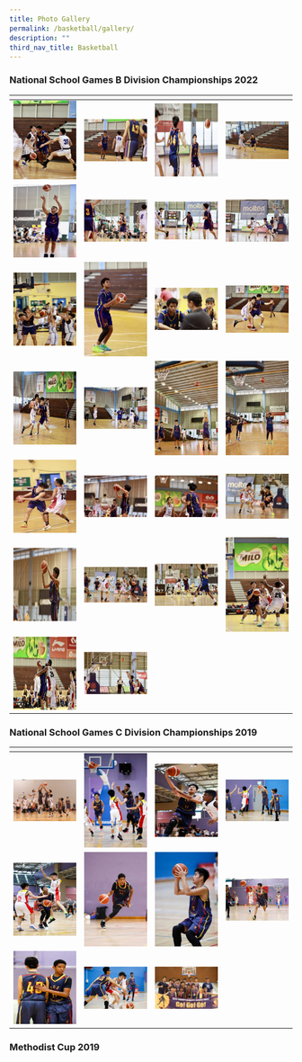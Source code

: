 ```yaml
---
title: Photo Gallery
permalink: /basketball/gallery/
description: ""
third_nav_title: Basketball
---
```

### **National School Games B Division Championships 2022**

<table>
<thead>
  <tr>
    <th style="width:200px"></th>
    <th style="width:200px"></th>
    <th style="width:200px"></th>
		<th style="width:200px"></th>
  </tr>
</thead>
<tbody>
  <tr>
    <td style ="text-align:center"><a href="/images/basketball%201.jpeg"> <img src="/images/basketball%201.jpeg" style="width:200px"></a></td>
    <td style ="text-align:center"><a href="/images/basketball%202.jpeg"> <img src="/images/basketball%202.jpeg" style="width:200px"></a></td>
    <td style ="text-align:center"><a href="/images/basketball%203.jpeg"> <img src="/images/basketball%203.jpeg" style="width:200px; height: 130px"></a></td>
    <td style ="text-align:center"><a href="/images/basketball%204.jpeg"> <img src="/images/basketball%204.jpeg" style="width:200px"></a></td>
  </tr>
   <tr>
    <td style ="text-align:center"><a href="/images/basketball%205.jpeg"> <img src="/images/basketball%205.jpeg" style="width:200px; height: 130px"></a></td>
    <td style ="text-align:center"><a href="/images/basketball%206.jpeg"> <img src="/images/basketball%206.jpeg" style="width:200px"></a></td>
    <td style ="text-align:center"><a href="/images/basketball%207.jpeg"> <img src="/images/basketball%207.jpeg" style="width:200px"></a></td>
    <td style ="text-align:center"><a href="/images/basketball%208.jpeg"> <img src="/images/basketball%208.jpeg" style="width:200px"></a></td>
  </tr>
	<tr>
    <td style ="text-align:center"><a href="/images/basketball%209.jpeg"> <img src="/images/basketball%209.jpeg" style="width:200px; height: 130px"></a></td>
    <td style ="text-align:center"><a href="/images/basketball%2010.jpeg"> <img src="/images/basketball%2010.jpeg" style="width:200px"></a></td>
		<td style ="text-align:center"><a href="/images/basketball%2011.jpeg"> <img src="/images/basketball%2011.jpeg" style="width:200px"></a></td>
		<td style ="text-align:center"><a href="/images/basketball%2012.jpeg"> <img src="/images/basketball%2012.jpeg" style="width:200px"></a></td>
	</tr>
	<tr>
    <td style ="text-align:center"><a href="/images/basketball%2013.jpeg"> <img src="/images/basketball%2013.jpeg" style="width:200px; height: 130px"></a></td>
    <td style ="text-align:center"><a href="/images/basketball%2014.jpeg"> <img src="/images/basketball%2014.jpeg" style="width:200px"></a></td>
		<td style ="text-align:center"><a href="/images/basketball%2015.jpeg"> <img src="/images/basketball%2015.jpeg" style="width:200px"></a></td>
		<td style ="text-align:center"><a href="/images/basketball%2016.jpeg"> <img src="/images/basketball%2016.jpeg" style="width:200px"></a></td>
	</tr>
	<tr>
    <td style ="text-align:center"><a href="/images/basketball%2017.jpeg"> <img src="/images/basketball%2017.jpeg" style="width:200px; height: 130px"></a></td>
    <td style ="text-align:center"><a href="/images/basketball%2018.jpeg"> <img src="/images/basketball%2018.jpeg" style="width:200px"></a></td>
		<td style ="text-align:center"><a href="/images/basketball%2019.jpeg"> <img src="/images/basketball%2019.jpeg" style="width:200px"></a></td>
		<td style ="text-align:center"><a href="/images/basketball%2020.jpeg"> <img src="/images/basketball%2020.jpeg" style="width:200px"></a></td>
	</tr>
	<tr>
    <td style ="text-align:center"><a href="/images/basketball%2021.jpeg"> <img src="/images/basketball%2021.jpeg" style="width:200px; height: 130px"></a></td>
    <td style ="text-align:center"><a href="/images/basketball%2022.jpeg"> <img src="/images/basketball%2022.jpeg" style="width:200px"></a></td>
		<td style ="text-align:center"><a href="/images/basketball%2023.jpeg"> <img src="/images/basketball%2023.jpeg" style="width:200px"></a></td>
		<td style ="text-align:center"><a href="/images/basketball%2024.jpeg"> <img src="/images/basketball%2024.jpeg" style="width:200px"></a></td>
	</tr>
	<tr>
    <td style ="text-align:center"><a href="/images/basketball%2025.jpeg"> <img src="/images/basketball%2025.jpeg" style="width:200px; height: 130px"></a></td>
    <td style ="text-align:center"><a href="/images/basketball%2026.jpeg"> <img src="/images/basketball%2026.jpeg" style="width:200px"></a></td>
	</tr>
</tbody>
</table>

### **National School Games C Division Championships 2019**

<table>
<thead>
  <tr>
    <th style="width:200px"></th>
    <th style="width:200px"></th>
    <th style="width:200px"></th>
		<th style="width:200px"></th>
  </tr>
</thead>
<tbody>
  <tr>
    <td style ="text-align:center"><a href="/images/basketball%2027.png"> <img src="/images/basketball%2027.png" style="width:200px"></a></td>
    <td style ="text-align:center"><a href="/images/basketball%2028.jpeg"> <img src="/images/basketball%2028.jpeg" style="width:200px"></a></td>
    <td style ="text-align:center"><a href="/images/basketball%2029.jpeg"> <img src="/images/basketball%2029.jpeg" style="width:200px; height: 130px"></a></td>
    <td style ="text-align:center"><a href="/images/basketball%2030.jpeg"> <img src="/images/basketball%2030.jpeg" style="width:200px"></a></td>
  </tr>
   <tr>
    <td style ="text-align:center"><a href="/images/basketball%2031.jpeg"> <img src="/images/basketball%2031.jpeg" style="width:200px; height: 130px"></a></td>
    <td style ="text-align:center"><a href="/images/basketball%2032.jpeg"> <img src="/images/basketball%2032.jpeg" style="width:200px"></a></td>
    <td style ="text-align:center"><a href="/images/basketball%2033.jpeg"> <img src="/images/basketball%2033.jpeg" style="width:200px"></a></td>
    <td style ="text-align:center"><a href="/images/basketball%2034.jpeg"> <img src="/images/basketball%2034.jpeg" style="width:200px"></a></td>
  </tr>
	<tr>
    <td style ="text-align:center"><a href="/images/basketball%2035.jpeg"> <img src="/images/basketball%2035.jpeg" style="width:200px; height: 130px"></a></td>
    <td style ="text-align:center"><a href="/images/basketball%2036.jpeg"> <img src="/images/basketball%2036.jpeg" style="width:200px"></a></td>
		<td style ="text-align:center"><a href="/images/basketball%2037.jpeg"> <img src="/images/basketball%2037.jpeg" style="width:200px"></a></td>
	</tr>
</tbody>
</table>

### **Methodist Cup 2019**